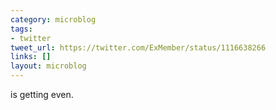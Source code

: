 ```yaml
---
category: microblog
tags:
- twitter
tweet_url: https://twitter.com/ExMember/status/1116638266
links: []
layout: microblog
---
```

is getting even.
